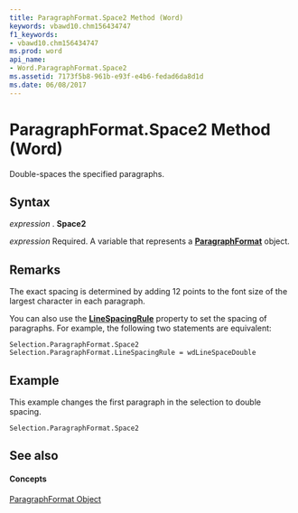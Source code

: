 ```yaml
---
title: ParagraphFormat.Space2 Method (Word)
keywords: vbawd10.chm156434747
f1_keywords:
- vbawd10.chm156434747
ms.prod: word
api_name:
- Word.ParagraphFormat.Space2
ms.assetid: 7173f5b8-961b-e93f-e4b6-fedad6da8d1d
ms.date: 06/08/2017
---
```



# ParagraphFormat.Space2 Method (Word)

Double-spaces the specified paragraphs.


## Syntax

 _expression_ . **Space2**

 _expression_ Required. A variable that represents a **[ParagraphFormat](Word.ParagraphFormat.md)** object.


## Remarks

The exact spacing is determined by adding 12 points to the font size of the largest character in each paragraph.

You can also use the  **[LineSpacingRule](Word.ParagraphFormat.LineSpacingRule.md)** property to set the spacing of paragraphs. For example, the following two statements are equivalent:




```
Selection.ParagraphFormat.Space2 
Selection.ParagraphFormat.LineSpacingRule = wdLineSpaceDouble
```


## Example

This example changes the first paragraph in the selection to double spacing.


```
Selection.ParagraphFormat.Space2
```


## See also


#### Concepts


[ParagraphFormat Object](Word.ParagraphFormat.md)

